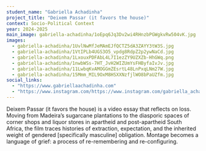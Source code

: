 ```yaml
---
student_name: "Gabriella Achadinha"
project_title: "Deixem Passar (it favors the house)"
context: Socio-Political Context
year: 2024-2025
main_image: gabriella-achadinha/1oEpq6Jq3Dv2wi4RHnzbPGWgkvRw504vK.jpg
images:
  - gabriella-achadinha/1UvlNwMfJeMAmEJfQCTZ5dA3ZAYY3tW3S.jpg
  - gabriella-achadinha/1VtIPLb4UGS3O5_vpdg8RdpZ2p2ywNaCd.jpg
  - gabriella-achadinha/1LxouxPDFAbL4L7I1ezZY9UZXZb-HhGWq.png
  - gabriella-achadinha/1nwbWSs-7HT_JvH2WIZUmYsFHByfaIvJv.jpg
  - gabriella-achadinha/11LwbqKvAMOGGmZEsrtL48LnPxqLNm27W.jpg
  - gabriella-achadinha/15Mmm_MIL9OxM8HSXXNzfjlWO8bPaUZfm.jpg
social_links:
  - "https://www.gabriellaachadinha.com"
  - "https://www.instagram.com/https://www.instagram.com/gabriella_achadinha/"
---
```

Deixem Passar (it favors the house) is a video essay that reflects on loss. Moving from Madeira’s sugarcane plantations to the diasporic spaces of corner shops and liquor stores in apartheid and post-apartheid South Africa, the film traces histories of extraction, expectation, and the inherited weight of gendered [specifically masculine] obligation. Montage becomes a language of grief: a process of re-remembering and re-configuring.
